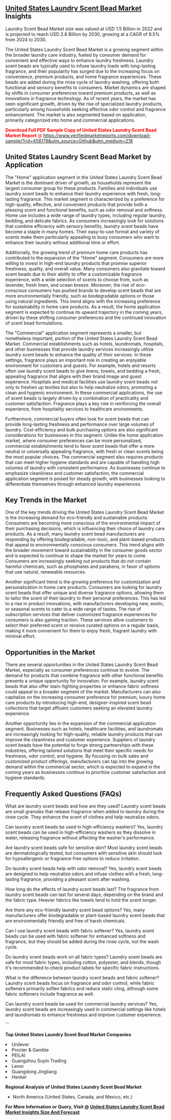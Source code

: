 <h2><a href="https://www.verifiedmarketreports.com/download-sample/?rid=458178&amp;utm_source=Github&amp;utm_medium=218" target="_blank">United States Laundry Scent Bead Market</a> Insights</h2><p>Laundry Scent Bead Market size was valued at USD 1.5 Billion in 2022 and is projected to reach USD 2.8 Billion by 2030, growing at a CAGR of 8.5% from 2024 to 2030.</p><p> <p>The United States Laundry Scent Bead Market is a growing segment within the broader laundry care industry, fueled by consumer demand for convenient and effective ways to enhance laundry freshness. Laundry scent beads are typically used to infuse laundry loads with long-lasting fragrance, and their popularity has surged due to the increasing focus on convenience, premium products, and home fragrance experiences. These beads are added during the rinse cycle of laundry washing, offering both functional and sensory benefits to consumers. Market dynamics are shaped by shifts in consumer preferences toward premium products, as well as innovations in fragrance technology. As of recent years, the market has seen significant growth, driven by the rise of specialized laundry products, particularly among households seeking effective odor control and fragrance enhancement. The market is also segmented based on application, primarily categorized into home and commercial applications. <p><span class=""><span style="color: #ff0000;"><strong>Download Full PDF Sample Copy of United States Laundry Scent Bead Market Report</strong> @ </span><a href="https://www.verifiedmarketreports.com/download-sample/?rid=458178&amp;utm_source=Github&amp;utm_medium=218" target="_blank">https://www.verifiedmarketreports.com/download-sample/?rid=458178&amp;utm_source=Github&amp;utm_medium=218</a></span></p></p> <h2>United States Laundry Scent Bead Market by Application</h2> <p>The "Home" application segment in the United States Laundry Scent Bead Market is the dominant driver of growth, as households represent the largest consumer group for these products. Families and individuals use laundry scent beads to enhance their laundry experience with fresh, long-lasting fragrance. This market segment is characterized by a preference for high-quality, effective, and convenient products that provide both a pleasing scent and functional benefits, such as odor removal and softness. Home use includes a wide range of laundry types, including regular laundry, bedding, and delicate fabrics. As consumers increasingly look for solutions that combine efficiency with sensory benefits, laundry scent beads have become a staple in many homes. Their easy-to-use format and variety of scents make them particularly appealing to busy consumers who want to enhance their laundry without additional time or effort. <p>Additionally, the growing trend of premium home care products has contributed to the expansion of the "Home" segment. Consumers are more willing to invest in high-end laundry products that promise superior freshness, quality, and overall value. Many consumers also gravitate toward scent beads due to their ability to offer a customizable fragrance experience, with a wide selection of scents to choose from, such as lavender, fresh linen, and ocean breeze. Moreover, the rise of eco-conscious consumers has pushed brands to develop scent beads that are more environmentally friendly, such as biodegradable options or those using natural ingredients. This trend aligns with the increasing preference for sustainability in home care products. As a result, the home application segment is expected to continue its upward trajectory in the coming years, driven by these shifting consumer preferences and the continued innovation of scent bead formulations.</p> <p>The "Commercial" application segment represents a smaller, but nonetheless important, portion of the United States Laundry Scent Bead Market. Commercial establishments such as hotels, laundromats, hospitals, and other businesses that provide laundry services increasingly utilize laundry scent beads to enhance the quality of their services. In these settings, fragrance plays an important role in creating an enjoyable environment for customers and guests. For example, hotels and resorts often use laundry scent beads to give linens, towels, and bedding a fresh, appealing fragrance that aligns with their brand image and guest experience. Hospitals and medical facilities use laundry scent beads not only to freshen up textiles but also to help neutralize odors, promoting a clean and hygienic environment. In these commercial applications, the use of scent beads is largely driven by a combination of practicality and customer satisfaction. Fragrance plays a key role in reinforcing the overall experience, from hospitality services to healthcare environments. <p>Furthermore, commercial buyers often look for scent beads that can provide long-lasting freshness and performance over large volumes of laundry. Cost-efficiency and bulk purchasing options are also significant considerations for businesses in this segment. Unlike the home application market, where consumer preferences can be more personalized, commercial establishments tend to favor scent beads that offer a more neutral or universally appealing fragrance, with fresh or clean scents being the most popular choices. The commercial segment also requires products that can meet higher hygiene standards and are capable of handling high volumes of laundry with consistent performance. As businesses continue to emphasize cleanliness and customer satisfaction, the commercial application segment is poised for steady growth, with businesses looking to differentiate themselves through enhanced laundry experiences.</p> <h2>Key Trends in the Market</h2> <p>One of the key trends driving the United States Laundry Scent Bead Market is the increasing demand for eco-friendly and sustainable products. Consumers are becoming more conscious of the environmental impact of their purchasing decisions, which is influencing their choice of laundry care products. As a result, many laundry scent bead manufacturers are responding by offering biodegradable, non-toxic, and plant-based products that appeal to environmentally conscious consumers. This trend aligns with the broader movement toward sustainability in the consumer goods sector and is expected to continue to shape the market for years to come. Consumers are increasingly seeking out products that do not contain harmful chemicals, such as phosphates and parabens, in favor of options that use natural, renewable resources. <p>Another significant trend is the growing preference for customization and personalization in home care products. Consumers are looking for laundry scent beads that offer unique and diverse fragrance options, allowing them to tailor the scent of their laundry to their personal preferences. This has led to a rise in product innovations, with manufacturers developing new, exotic, or seasonal scents to cater to a wide range of tastes. The rise of subscription services that deliver customized fragrance experiences for consumers is also gaining traction. These services allow customers to select their preferred scent or receive curated options on a regular basis, making it more convenient for them to enjoy fresh, fragrant laundry with minimal effort.</p> <h2>Opportunities in the Market</h2> <p>There are several opportunities in the United States Laundry Scent Bead Market, especially as consumer preferences continue to evolve. The demand for products that combine fragrance with other functional benefits presents a unique opportunity for innovation. For example, laundry scent beads that also offer stain-fighting properties or enhance fabric softness could appeal to a broader segment of the market. Manufacturers can also capitalize on the increasing consumer preference for premium, luxury home care products by introducing high-end, designer-inspired scent bead collections that target affluent customers seeking an elevated laundry experience. <p>Another opportunity lies in the expansion of the commercial application segment. Businesses such as hotels, healthcare facilities, and laundromats are increasingly looking for high-quality, reliable laundry products that can improve the cleanliness and customer experience. Suppliers of laundry scent beads have the potential to forge strong partnerships with these industries, offering tailored solutions that meet their specific needs for freshness, odor control, and hygiene. By focusing on bulk sales and customized product offerings, manufacturers can tap into the growing demand within the commercial sector, which is expected to expand in the coming years as businesses continue to prioritize customer satisfaction and hygiene standards.</p> <h2>Frequently Asked Questions (FAQs)</h2> <p>What are laundry scent beads and how are they used? Laundry scent beads are small granules that release fragrance when added to laundry during the rinse cycle. They enhance the scent of clothes and help neutralize odors.</p> <p>Can laundry scent beads be used in high-efficiency washers? Yes, laundry scent beads can be used in high-efficiency washers as they dissolve in water, releasing fragrance without affecting the washer’s performance.</p> <p>Are laundry scent beads safe for sensitive skin? Most laundry scent beads are dermatologically tested, but consumers with sensitive skin should look for hypoallergenic or fragrance-free options to reduce irritation.</p> <p>Do laundry scent beads help with odor removal? Yes, laundry scent beads are designed to help neutralize odors and infuse clothes with a fresh, long-lasting fragrance, providing a pleasant scent after washing.</p> <p>How long do the effects of laundry scent beads last? The fragrance from laundry scent beads can last for several days, depending on the brand and the fabric type. Heavier fabrics like towels tend to hold the scent longer.</p> <p>Are there any eco-friendly laundry scent bead options? Yes, many manufacturers offer biodegradable or plant-based laundry scent beads that are environmentally friendly and free of harsh chemicals.</p> <p>Can I use laundry scent beads with fabric softener? Yes, laundry scent beads can be used with fabric softener for enhanced softness and fragrance, but they should be added during the rinse cycle, not the wash cycle.</p> <p>Do laundry scent beads work on all fabric types? Laundry scent beads are safe for most fabric types, including cotton, polyester, and blends, though it's recommended to check product labels for specific fabric instructions.</p> <p>What is the difference between laundry scent beads and fabric softener? Laundry scent beads focus on fragrance and odor control, while fabric softeners primarily soften fabrics and reduce static cling, although some fabric softeners include fragrance as well.</p> <p>Can laundry scent beads be used for commercial laundry services? Yes, laundry scent beads are increasingly used in commercial settings like hotels and laundromats to enhance freshness and improve customer experience.</p> ```</p><p><strong>Top United States Laundry Scent Bead Market Companies</strong></p><div data-test-id=""><p><li>Unilever</li><li> Procter & Gamble</li><li> PEILAI</li><li> Guangzhou Suyin Trading</li><li> Lenor</li><li> Guangdong Jingliang</li><li> Henkel</li></p><div><strong>Regional Analysis of&nbsp;United States Laundry Scent Bead Market</strong></div><ul><li dir="ltr"><p dir="ltr">North America&nbsp;(United States, Canada, and Mexico, etc.)</p></li></ul><p><strong>For More Information or Query, Visit @&nbsp;</strong><strong><a href="https://www.verifiedmarketreports.com/product/laundry-scent-bead-market/?utm_source=Github&amp;utm_medium=218" target="_blank">United States Laundry Scent Bead Market Insights Size And Forecast</a></strong></p></div>
